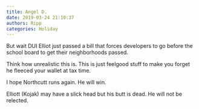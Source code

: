 ```yaml
---
title: Angel D.
date: 2019-03-24 21:10:37
authors: Ripp
categories: Holiday
---
```


 But wait DUI Elliot just passed a bill that forces developers to go before the school board to get their neighborhoods passed.

Think how unrealistic this is. This is just feelgood stuff to make you forget he fleeced your wallet at tax time.

I hope Northcutt runs again. He will win.

Elliott (Kojak) may have a slick head but his butt is dead.
He will not be relected.